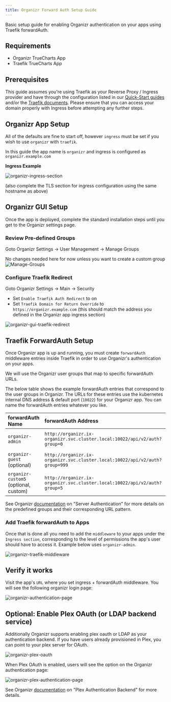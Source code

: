 ```yaml
---
title: Organizr Forward Auth Setup Guide
---
```


Basic setup guide for enabling Organizr authentication on your apps using Traefik forwardAuth.

## Requirements

- Organizr TrueCharts App
- Traefik TrueCharts App

## Prerequisites

This guide assumes you're using Traefik as your Reverse Proxy / Ingress provider and have through the configuration listed in our
[Quick-Start guides](/deprecated/scale/) and/or the [Traefik documents](/charts/premium/traefik/how-to).
Please ensure that you can access your domain properly with Ingress before attempting any further steps.

## Organizr App Setup

All of the defaults are fine to start off, however `ingress` must be set if you wish to use `organizr` with `traefik`.

In this guide the app name is `organizr` and ingress is configured as `organizr.example.com`

**Ingress Example**

![organizr-ingress-section](./img/organizr-ingress-section.png)

(also complete the TLS section for ingress configuration using the same hostname as above)

## Organizr GUI Setup

Once the app is deployed, complete the standard installation steps until you get to the Organizr settings page.

### Review Pre-defined Groups

Goto Organizr Settings -> User Management -> Manage Groups

No changes needed here for now unless you want to create a custom group
![Manage-Groups](./img/organizr-groups.png)

### Configure Traefik Redirect

Goto Organizr Settings -> Main -> Security

- Set `Enable Traefik Auth Redirect` to on
- Set `Traefik Domain for Return Override` to `https://organizr.example.com` (this should match the address you defined in the Organizr app ingress section)

![organizr-gui-traefik-redirect](./img/organizr-gui-traefik-redirect.png)

## Traefik ForwardAuth Setup

Once Organizr app is up and running, you must create `forwardAuth` middleware entries inside Traefik in order to use Organizr's authentication on your apps.

We will use the Organizr user groups that map to specific forwardAuth URLs.

The below table shows the example forwardAuth entries that correspond to the user groups in Organizr.
The URLs for these entries use the kubernetes internal DNS address & default port (`10022`) for your Organizr app. You can name the forwardAuth entries whatever you like.

| forwardAuth Name                      | forwardAuth Address                                                         |                              screenshot                               |
| :------------------------------------ | :-------------------------------------------------------------------------- | :-------------------------------------------------------------------: |
| `organizr-admin`                      | `http://organizr.ix-organizr.svc.cluster.local:10022/api/v2/auth?group=0`   |  ![Organizr-admin-forwardAuth](./img/organizr-admin-forwardAuth.png)  |
| `organizr-guest` (optional)           | `http://organizr.ix-organizr.svc.cluster.local:10022/api/v2/auth?group=999` |  ![Organizr-guest-forwardAuth](./img/organizr-guest-forwardAuth.png)  |
| `organizr-custom5` (optional, custom) | `http://organizr.ix-organizr.svc.cluster.local:10022/api/v2/auth?group=5`   | ![Organizr-custom-forwardAuth](./img/organizr-custom-forwardAuth.png) |

See Organizr [documentation](https://docs.organizr.app/features/server-authentication#using-the-organizr-authorization-api) on "Server Authentication"
for more details on the predefined groups and their corresponding URL pattern.

### Add Traefik forwardAuth to Apps

Once that is done all you need to add the `middleware` to your apps under the `Ingress section`, corresponding to the level of
permissions the app's user should have to access it. Example below uses `organizr-admin`.

![organizr-traefik-middleware](./img/organizr-traefik-middleware.png)

## Verify it works

Visit the app's `URL` where you set ingress + forwardAuth middleware. You will see the following organizr login page:

![organizr-authentication-page](./img/organizr-authentication-page.png)

## Optional: Enable Plex OAuth (or LDAP backend service)

Additionally Organizr supports enabling plex oauth or LDAP as your authentication backend. If you have users already provisioned
in Plex, you can point to your plex server for OAuth.

![organizr-plex-oauth](./img/organizr-plex-oauth.png)

When Plex OAuth is enabled, users will see the option on the Organizr authentication page:

![organizr-plex-authentication-page](./img/organizr-plex-authentication-page.png)

See Organizr [documentation](https://docs.organizr.app/features/authentication-backends/plex-backend) on "Plex Authentication Backend" for more details.

